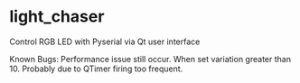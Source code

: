 light_chaser
============

Control RGB LED with Pyserial via Qt user interface

Known Bugs:
Performance issue still occur. When set variation greater than 10. Probably due to QTimer firing too frequent.
